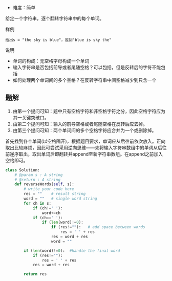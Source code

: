 + 难度：简单

给定一个字符串，逐个翻转字符串中的每个单词。

样例

    给出s = "the sky is blue"，返回"blue is sky the"

说明

+ 单词的构成：无空格字母构成一个单词
+ 输入字符串是否包括前导或者尾随空格？可以包括，但是反转后的字符不能包括
+ 如何处理两个单词间的多个空格？在反转字符串中间空格减少到只含一个

## 题解

1. 由第一个提问可知：题中只有空格字符和非空格字符之分，因此空格字符应为其一关键突破口。
2. 由第二个提问可知：输入的前导空格或者尾随空格在反转后应去掉。
3. 由第三个提问可知：两个单词间的多个空格字符应合并为一个或删除掉。

首先找到各个单词(以空格隔开)，根据题目要求，单词应从后往前依次放入。正向取出比较麻烦，因此可尝试采用逆向思维——先将输入字符串数组中的单词从后往前逆序取出，取出单词后即翻转并append至新字符串数组。在append之前加入空格即可。


```python
class Solution:
    # @param s : A string
    # @return : A string
    def reverseWords(self, s):
        # write your code here
        res = ""    # result string
        word = ""   # single word string
        for ch in s:
            if (ch!=' '):
                word+=ch
            if (ch==' '):
                if (len(word)!=0):
                    if (res!=""):   # add space between words
                        res = ' ' + res
                    res = word + res
                    word = ""

        if (len(word)!=0):  #handle the final word
            if (res!=""):
                res = ' ' + res
            res = word + res

        return res

```